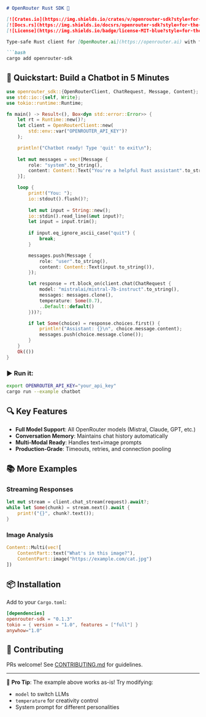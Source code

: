 
```markdown
# OpenRouter Rust SDK 🦀

[![Crates.io](https://img.shields.io/crates/v/openrouter-sdk?style=for-the-badge&logo=rust)](https://crates.io/crates/openrouter-sdk)
[![Docs.rs](https://img.shields.io/docsrs/openrouter-sdk?style=for-the-badge&logo=docs.rs)](https://docs.rs/openrouter-sdk)
[![License](https://img.shields.io/badge/license-MIT-blue?style=for-the-badge)](LICENSE)

Type-safe Rust client for [OpenRouter.ai](https://openrouter.ai) with full LLM API support.

```bash
cargo add openrouter-sdk
```

## 🚀 Quickstart: Build a Chatbot in 5 Minutes

```rust
use openrouter_sdk::{OpenRouterClient, ChatRequest, Message, Content};
use std::io::{self, Write};
use tokio::runtime::Runtime;

fn main() -> Result<(), Box<dyn std::error::Error>> {
    let rt = Runtime::new()?;
    let client = OpenRouterClient::new(
        std::env::var("OPENROUTER_API_KEY")?
    );

    println!("Chatbot ready! Type 'quit' to exit\n");
    
    let mut messages = vec![Message {
        role: "system".to_string(),
        content: Content::Text("You're a helpful Rust assistant".to_string()),
    }];

    loop {
        print!("You: ");
        io::stdout().flush()?;
        
        let mut input = String::new();
        io::stdin().read_line(&mut input)?;
        let input = input.trim();
        
        if input.eq_ignore_ascii_case("quit") {
            break;
        }

        messages.push(Message {
            role: "user".to_string(),
            content: Content::Text(input.to_string()),
        });

        let response = rt.block_on(client.chat(ChatRequest {
            model: "mistralai/mistral-7b-instruct".to_string(),
            messages: messages.clone(),
            temperature: Some(0.7),
            ..Default::default()
        }))?;

        if let Some(choice) = response.choices.first() {
            println!("Assistant: {}\n", choice.message.content);
            messages.push(choice.message.clone());
        }
    }
    Ok(())
}
```

### ▶️ Run it:
```bash
export OPENROUTER_API_KEY="your_api_key"
cargo run --example chatbot
```

## 🔍 Key Features

- **Full Model Support**: All OpenRouter models (Mistral, Claude, GPT, etc.)
- **Conversation Memory**: Maintains chat history automatically
- **Multi-Modal Ready**: Handles text+image prompts
- **Production-Grade**: Timeouts, retries, and connection pooling

## 📚 More Examples

### Streaming Responses
```rust
let mut stream = client.chat_stream(request).await?;
while let Some(chunk) = stream.next().await {
    print!("{}", chunk?.text());
}
```

### Image Analysis
```rust
Content::Multi(vec![
    ContentPart::text("What's in this image?"),
    ContentPart::image("https://example.com/cat.jpg")
])
```

## 📦 Installation
Add to your `Cargo.toml`:
```toml
[dependencies]
openrouter-sdk = "0.1.3"
tokio = { version = "1.0", features = ["full"] }
anywhow="1.0"
```

## 🤝 Contributing
PRs welcome! See [CONTRIBUTING.md](CONTRIBUTING.md) for guidelines.

---

💬 **Pro Tip**: The example above works as-is! Try modifying:
- `model` to switch LLMs
- `temperature` for creativity control
- System prompt for different personalities
```
